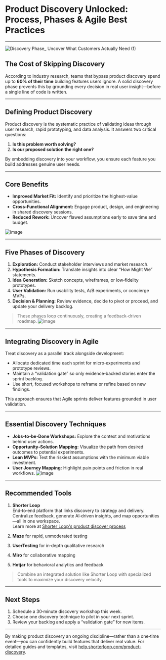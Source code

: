 # Product Discovery Unlocked: Process, Phases & Agile Best Practices  
---

![Discovery Phase_ Uncover What Customers Actually Need (1)](https://github.com/user-attachments/assets/a92ee0ed-b396-4855-91bd-bbd6a83bbfc1)


## The Cost of Skipping Discovery
According to industry research, teams that bypass product discovery spend up to **60% of their time** building features users ignore. A solid discovery phase prevents this by grounding every decision in real user insight—before a single line of code is written.

---

## Defining Product Discovery
Product discovery is the systematic practice of validating ideas through user research, rapid prototyping, and data analysis. It answers two critical questions:  
1. **Is this problem worth solving?**  
2. **Is our proposed solution the right one?**

By embedding discovery into your workflow, you ensure each feature you build addresses genuine user needs.

---

## Core Benefits
- **Improved Market Fit:** Identify and prioritize the highest-value opportunities.  
- **Cross‑Functional Alignment:** Engage product, design, and engineering in shared discovery sessions.  
- **Reduced Rework:** Uncover flawed assumptions early to save time and budget.
  
![image](https://github.com/user-attachments/assets/d2de32ba-9f0a-4caf-b38b-471ce85dc3da)

---

## Five Phases of Discovery
1. **Exploration:** Conduct stakeholder interviews and market research.  
2. **Hypothesis Formation:** Translate insights into clear “How Might We” statements.  
3. **Idea Generation:** Sketch concepts, wireframes, or low‑fidelity prototypes.  
4. **User Validation:** Run usability tests, A/B experiments, or concierge MVPs.  
5. **Decision & Planning:** Review evidence, decide to pivot or proceed, and update your delivery backlog.

> These phases loop continuously, creating a feedback-driven roadmap.
![image](https://github.com/user-attachments/assets/0f2a11a3-9e91-4b2f-95f6-8ec58c2de656)

---

## Integrating Discovery in Agile
Treat discovery as a parallel track alongside development:  
- Allocate dedicated time each sprint for micro‑experiments and prototype reviews.  
- Maintain a “validation gate” so only evidence‑backed stories enter the sprint backlog.  
- Use short, focused workshops to reframe or refine based on new findings.

This approach ensures that Agile sprints deliver features grounded in user validation.

---

## Essential Discovery Techniques
- **Jobs‑to‑be‑Done Workshops:** Explore the context and motivations behind user actions.  
- **Opportunity‑Solution Mapping:** Visualize the path from desired outcomes to potential experiments.  
- **Lean MVPs:** Test the riskiest assumptions with the minimum viable investment.  
- **User Journey Mapping:** Highlight pain points and friction in real workflows.
![image](https://github.com/user-attachments/assets/8a3e7e44-6520-46f2-a10c-bfbf0d491cdf)

---

## Recommended Tools
1. **Shorter Loop**  
   End‑to‑end platform that links discovery to strategy and delivery. Centralize feedback, generate AI‑driven insights, and map opportunities—all in one workspace.  
   Learn more at [Shorter Loop's product discover process](https://knowledgebase.shorterloop.com/how-to-start-with-product-discovery-1172819m0)

2. **Maze** for rapid, unmoderated testing  
3. **UserTesting** for in‑depth qualitative research  
4. **Miro** for collaborative mapping  
5. **Hotjar** for behavioral analytics and feedback

> Combine an integrated solution like Shorter Loop with specialized tools to maximize your discovery velocity.

---

## Next Steps
1. Schedule a 30‑minute discovery workshop this week.  
2. Choose one discovery technique to pilot in your next sprint.  
3. Review your backlog and apply a “validation gate” for new items.

---

By making product discovery an ongoing discipline—rather than a one‑time event—you can confidently build features that deliver real value. For detailed guides and templates, visit [help.shorterloop.com/product-discovery](https://help.shorterloop.com/product-discovery).
